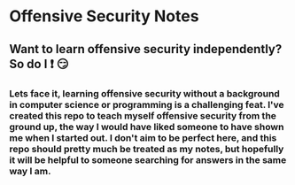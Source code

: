 # Offensive Security Notes

## Want to learn offensive security independently? So do I :exclamation: :smirk:
### Lets face it, learning offensive security without a background in computer science or programming is a challenging feat. I've created this repo to teach myself offensive security from the ground up, the way I would have liked someone to have shown me when I started out. I don't aim to be perfect here, and this repo should pretty much be treated as my notes, but hopefully it will be helpful to someone searching for answers in the same way I am.
